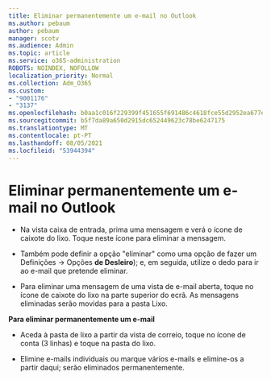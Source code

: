 ```yaml
---
title: Eliminar permanentemente um e-mail no Outlook
ms.author: pebaum
author: pebaum
manager: scotv
ms.audience: Admin
ms.topic: article
ms.service: o365-administration
ROBOTS: NOINDEX, NOFOLLOW
localization_priority: Normal
ms.collection: Adm_O365
ms.custom:
- "9001176"
- "3137"
ms.openlocfilehash: b0aa1c016f229399f451655f691486c4618fce55d2952ea677edb902349dd270
ms.sourcegitcommit: b5f7da89a650d2915dc652449623c78be6247175
ms.translationtype: MT
ms.contentlocale: pt-PT
ms.lasthandoff: 08/05/2021
ms.locfileid: "53944394"
---
```

# <a name="permanently-delete-an-email-in-outlook"></a>Eliminar permanentemente um e-mail no Outlook

- Na vista caixa de entrada, prima uma mensagem e verá o ícone de caixote do lixo. Toque neste ícone para eliminar a mensagem.

- Também pode definir a opção "eliminar" como uma opção de fazer um Definições -> Opções **de Desleiro**); e, em seguida, utilize o dedo para ir ao e-mail que pretende eliminar. 

- Para eliminar uma mensagem de uma vista de e-mail aberta, toque no ícone de caixote do lixo na parte superior do ecrã. As mensagens eliminadas serão movidas para a pasta Lixo. 

**Para eliminar permanentemente um e-mail**

- Aceda à pasta de lixo a partir da vista de correio, toque no ícone de conta (3 linhas) e toque na pasta do lixo.

- Elimine e-mails individuais ou marque vários e-mails e elimine-os a partir daqui; serão eliminados permanentemente.